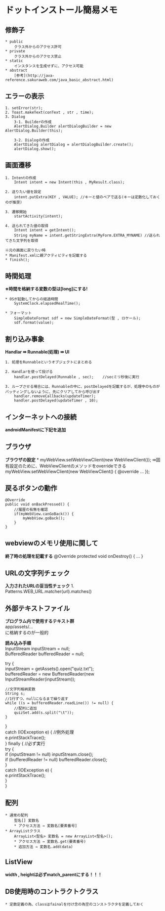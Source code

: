 # ドットインストール簡易メモ  

## 修飾子  
	* public  
		クラス外からのアクセス許可
	* private  
		クラス外からのアクセス禁止
	* static  
		インスタンスを生成せずに、アクセス可能
	* abstract
		[参考](http://java-reference.sakuraweb.com/java_basic_abstract.html)

## エラーの表示
	1. setError(str);  
	2. Toast.makeText(conText , str , time);   
	3. Dialog  
		3-1. Builderの作成  
		AlertDialog.Builder alertDialogBuilder = new AlertDialog.Builder(this);

		3-2. Dialogの作成  
		AlertDialog alertDialog = alertDialogBuilder.create();  
		alertDialog.show();

## 画面遷移
	1. Intentの作成  
		Intent intent = new Intent(this , MyResult.class);

	2. 送りたい値を設定
		intent.putExtra(KEY , VALUE); //キーと値のペアで送る(キーは定数化しておくのが推奨)  

	3. 遷移開始  
		startActivity(intent);

	4. 送られてきた値の取得  
		Intent intent = getIntent();
		String myName = intent.getStringExtra(MyForm.EXTRA_MYNAME) //送られてきた文字列を取得

	※元の画面に戻りたい時
	* Manifest.xmlに親アクティビティを記載する
	* finish();  

## 時間処理
**※時間を格納する変数の型は[long]にする!**

	* OSが起動してからの経過時間  
		SystemClock.elapsedRealTime();

	* フォーマット
		SimpleDateFormat sdf = new SimpleDateFormat(型 , ロケール);
		sdf.format(value);

## 割り込み事象
**Handlar ⇛ Runnable(処理) ⇛ UI**

	1. 処理をRunnableというオブジェクトにまとめる  

	2. Handlarを使って投げる
		handlar.postDelayed(Runnable , sec);	//secミリ秒後に実行

	3. ループさせる場合には、Runnableの中に、postDelayedを記載するが、処理中のものがバッティングしないように、先にクリアしてから呼び出す  
		handler.removeCallbacks(updateTimer);
		handler.postDelayed(updateTimer , 10);

## インターネットへの接続
**androidManifestに下記を追加**
<uses-permission android:name="android.permission.INTERNET"/>

## ブラウザ
**ブラウザの設定**
	* myWebView.setWebViewClient(new WebViewClient());
		⇛固有設定のために、WebViewClientのメソッドをoverrideできる  
		myWebView.setWebViewClient(new WebViewClient() {
			@override
			...
			});

## 戻るボタンの動作
	@Override  
	public void onBackPressed() {  
		//履歴の有無を確認  
		if(myWebView.canGoBack()) {  
			myWebView.goBack();  
		}  
	}

## webviewのメモリ使用に関して
**終了時の処理を記載する**
	@Override
	protected void onDestroy() {
		...
	}

## URLの文字列チェック
**入力されたURLの妥当性チェック**
	1. Patterns.WEB_URL.matcher(url).matches()

## 外部テキストファイル
**プログラム内で使用するテキスト群**  
	app/assets/...  
	に格納するのが一般的

**読み込み手順**  
InputStream inputStream = null;  
BufferedReader bufferedReader = null;  

try {  
	inputStream = getAssets().open("quiz.txt");  
	bufferedReader = new BufferedReader(new InputStreamReader(inputStream));  

	//文字列格納変数  
	String s;  
	//1行ずつ、nullになるまで繰り返す  
	while ((s = bufferedReader.readLine()) != null) {  
		//配列に追加  
		quizSet.add(s.split("\t"));  
	}  
}  
catch (IOException e) { //例外処理  
	e.printStackTrace();  
}
finally {   //必ず実行  
	try {  
		if (inputStream != null) inputStream.close();  
		if (bufferedReader != null) bufferedReader.close();  
	}  
	catch (IOException e) {  
		e.printStackTrace();  
	}  
}

## 配列
	* 通常の配列
		型名[] 変数名
		* アクセス方法 ⇛ 変数名[要素番号]
	* ArrayListクラス
		ArrayList<型名> 変数名 = new ArrayList<型名>();
		* アクセス方法 ⇛ 変数名.get(要素番号)
		* 追加方法 ⇛ 変数名.add(data)

## ListView
**width , heightは必ずmatch_parentにする！！！**

## DB使用時のコントラクトクラス
	* 定数定義の為、classはfainalを付け念の為空のコンストラクタを定義しておく

